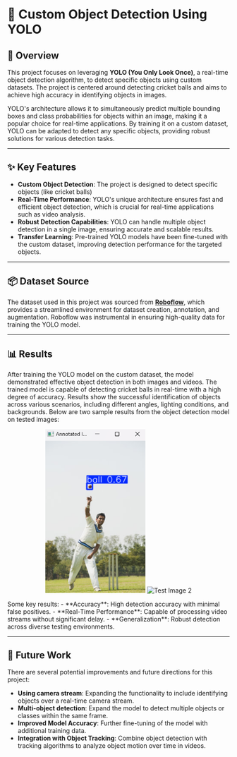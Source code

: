 # 🏏 Custom Object Detection Using YOLO

## 📄 Overview

This project focuses on leveraging **YOLO (You Only Look Once)**, a real-time object detection algorithm, to detect specific objects using custom datasets. The project is centered around detecting cricket balls and aims to achieve high accuracy in identifying objects in images.

YOLO's architecture allows it to simultaneously predict multiple bounding boxes and class probabilities for objects within an image, making it a popular choice for real-time applications. By training it on a custom dataset, YOLO can be adapted to detect any specific objects, providing robust solutions for various detection tasks.

---

## ✨ Key Features

- **Custom Object Detection**: The project is designed to detect specific objects (like cricket balls)
- **Real-Time Performance**: YOLO's unique architecture ensures fast and efficient object detection, which is crucial for real-time applications such as video analysis.
- **Robust Detection Capabilities**: YOLO can handle multiple object detection in a single image, ensuring accurate and scalable results.
- **Transfer Learning**: Pre-trained YOLO models have been fine-tuned with the custom dataset, improving detection performance for the targeted objects.

---
## 📦 Dataset Source

The dataset used in this project was sourced from **[Roboflow](https://roboflow.com/)**, which provides a streamlined environment for dataset creation, annotation, and augmentation. Roboflow was instrumental in ensuring high-quality data for training the YOLO model.

---
## 📊 Results

After training the YOLO model on the custom dataset, the model demonstrated effective object detection in both images and videos. The trained model is capable of detecting cricket balls in real-time with a high degree of accuracy. Results show the successful identification of objects across various scenarios, including different angles, lighting conditions, and backgrounds.
Below are two sample results from the object detection model on tested images:

<p align="center">
  <img src="https://github.com/catherine-philips/Custom-Object-Detection-using-YOLO/blob/main/YOLO%20Ball%20Detection(1).png" alt="Test Image 1" width="45%" />
  <img src="[path_to_image2](https://github.com/catherine-philips/Custom-Object-Detection-using-YOLO/blob/main/YOLO%20Ball%20Detection.png)" alt="Test Image 2" width="45%" />
</p>
Some key results:
- **Accuracy**: High detection accuracy with minimal false positives.
- **Real-Time Performance**: Capable of processing video streams without significant delay.
- **Generalization**: Robust detection across diverse testing environments.

---

## 🚀 Future Work

There are several potential improvements and future directions for this project:
- **Using camera stream**: Expanding the functionality to include identifying objects over a real-time camera stream.
- **Multi-object detection**: Expand the model to detect multiple objects or classes within the same frame.
- **Improved Model Accuracy**: Further fine-tuning of the model with additional training data.
- **Integration with Object Tracking**: Combine object detection with tracking algorithms to analyze object motion over time in videos.
